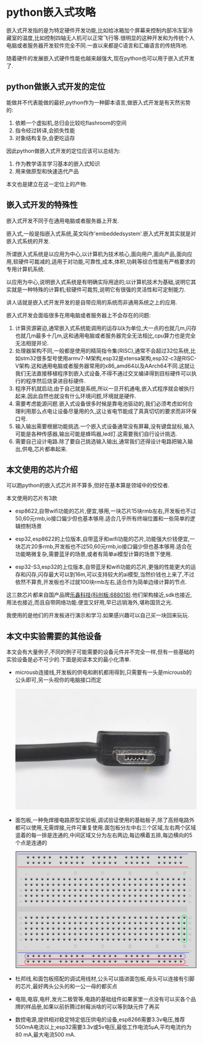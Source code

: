 # python嵌入式攻略

嵌入式开发指的是为特定硬件开发功能,比如给冰箱加个屏幕来控制内部冷冻室冷藏室的温度,比如控制四轴无人机可以正常飞行等.很明显的这种开发和为传统个人电脑或者服务器开发软件完全不同.一直以来都是C语言和汇编语言的传统阵地.

随着硬件的发展嵌入式硬件性能也越来越强大,现在python也可以用于嵌入式开发了.

## python做嵌入式开发的定位

能做并不代表能做的最好,python作为一种脚本语言,做嵌入式开发是有天然劣势的:

1. 依赖一个虚拟机,总归会比较吃flashroom的空间
2. 指令经过转译,会损失性能
3. 对象结构复杂,会更吃运存

因此python做嵌入式开发的定位应该可以总结为:

1. 作为教学语言学习基本的嵌入式知识
2. 用来做原型和快速迭代产品

本文也是建立在这一定位上的产物.

## 嵌入式开发的特殊性

嵌入式开发不同于在通用电脑或者服务器上开发.

嵌入式,一般是指嵌入式系统,英文叫作'embeddedsystem'.嵌入式开发其实就是对嵌入式系统的开发.

所谓嵌入式系统是以应用为中心,以计算机为技术核心,面向用户,面向产品,面向应用,软硬件可裁减的,适用于对功能,可靠性,成本,体积,功耗等综合性能有严格要求的专用计算机系统.

以应用为中心,说明嵌入式系统是有明确实际用途的;以计算机技术为基础,说明它其实就是一种特殊的计算机;软硬件可裁剪,说明它有很强的灵活性和可定制能力.

讲人话就是嵌入式开发开发的是自带应用的系统而非通用系统之上的应用.

嵌入式开发会面临很多在用电脑或者服务器上不会存在的问题:

1. 计算资源窘迫,通常嵌入式系统能调用的运存以k为单位,大一点的也就几m,闪存也就几m最多十几m,这和通用电脑或者服务器完全无法相比,cpu算力也是完全无法相提并论.
2. 处理器架构不同,一般都是使用的精简指令集(RISC),通常不会超过32位系统,比如stm32很多型号使用armv7-M架构,esp32是xtensa架构,esp32-c3是RISC-V架构.这和通用电脑或者服务器常用的x86_amd64以及AArch64不同.这就让我们无法直接移植程序到嵌入式设备,不得不通过交叉编译得到目标硬件可以执行的程序然后烧录进目标硬件.
3. 程序开机就启动,由于自己就是系统,所以一旦开机通电,嵌入式程序就会被执行起来.因此自然也就没有什么环境问题,环境就是硬件.
4. 需要考虑能源问题.嵌入式设备很多时候是靠电池驱动的,我们必须考虑如何合理利用那么点电让设备尽量用的久,这让省电节能成了真真切切的要求而非环保口号.
5. 输入输出需要根据功能挑选.一个嵌入式设备通常没有屏幕,没有键盘鼠标,输入可能是各种传感器,输出可能是蜂鸣器,led灯.这需要我们自行设计挑选.
6. 需要自己设计电路.除了要自己挑选输入输出,通常我们还得设计电路把输入输出,供电,芯片都串起来.

## 本文使用的芯片介绍

可以跑python的嵌入式芯片并不算多,但好在基本算是领域中的佼佼者.

本文使用的芯片有3款

+ esp8622,自带wifi功能的芯片,便宜,够用,一块芯片15块rmb左右,开发板也不过50,60元rmb,io接口偏少但也基本够用.适合几乎所有终端位置和一些简单的逻辑控制场景


+ esp32,esp8622的上位版本,自带蓝牙和wifi功能的芯片,功能强大价钱便宜,一块芯片20多rmb,开发板也不过50,60元rmb,io接口偏少但也基本够用.适合在功能略微复杂,需要蓝牙的场景,或者有简单ai模型计算的场景下使用.
+ esp32-S3,esp32的上位版本,自带蓝牙和wifi功能的芯片,更强的性能更大的运存和闪存,闪存最大可以到16m,可以支持较大的ai模型,当然价钱也上来了,不过依然不算贵,开发板也不过就100块rmb左右,适合作为简单边缘计算的节点.

这三款芯片都来自国产品牌[乐鑫科技(科创板:688018)](https://www.espressif.com.cn/zh-hans).他们架构接近,sdk也接近,用法也接近,而且自带网络功能.便宜又好用,早已远销海外,堪称国货之光.

我使用的是他们的开发板进行演示和学习.如果感兴趣可以自己买一块回来玩玩.

## 本文中实验需要的其他设备

本文会有大量例子,不同的例子可能需要的设备元件并不完全一样,但有一些基础的实验设备是必不可少的.下面是阅读本文的最小化清单.

+ microusb连接线,开发板的供电和刷机都用得到,只需要有一头是microusb的公头即可,另一头视你的电脑接口而定

    ![microusb](images/microusb.webp)

+ 面包板,一种免焊接电路原型实验板,调试验证使用的基础板子,除了高频电路外都可以使用,无需焊接,元件可重复使用.面包板分左中右三个区域,左右两个区域竖着的每一排是连通的,中间区域又分为左右两边,每边横着五排,每边横向的5个点是连通的
  
    ![面包板连线原理](images/%E9%9D%A2%E5%8C%85%E6%9D%BF%E8%BF%9E%E7%BA%BF%E5%8E%9F%E7%90%86.png)

+ 杜邦线,和面包板搭配的调试用线材,公头可以插进面包板,母头可以连接有引脚的芯片,最好两头公头的和一公一母的都买点
+ 电阻,电容,电杆,发光二极管等,电路的基础组件如果家里一点没有可以买各个品牌的样品册,如果以前折腾过树莓派啥的可以等到缺元件了再买
+ 数控电源,提供相对稳定特定低压供电的设备,esp8266需要3.3v电压,推荐500mA电流以上;esp32需要3.3v或5v电压,最低工作电流5µA,平均电流约为80 mA,最大电流500 mA.


